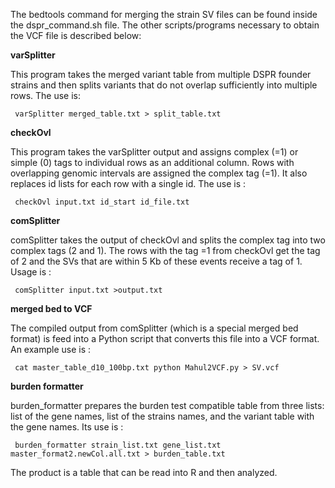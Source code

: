 The bedtools command for merging the strain SV files can be found inside the dspr_command.sh file. The other scripts/programs necessary to obtain the VCF file is described below:

<b>varSplitter</b>

This program takes the merged variant table from multiple DSPR founder strains and then splits variants that do not overlap sufficiently into multiple rows. The use is:

```
 varSplitter merged_table.txt > split_table.txt
```
<b>checkOvl</b>

This program takes the varSplitter output and assigns complex (=1) or simple (0) tags to individual rows as an additional column. Rows with overlapping genomic intervals are assigned the complex tag (=1). It also replaces id lists for each row with a single id. The use is :

```
 checkOvl input.txt id_start id_file.txt
```

<b>comSplitter</b>

comSplitter takes the output of checkOvl and splits the complex tag into two complex tags (2 and 1). The rows with the tag =1 from checkOvl get the tag of 2 and the SVs that are within 5 Kb of these events receive a tag of 1. Usage is :

```
 comSplitter input.txt >output.txt
```

<b>merged bed to VCF</b>

The compiled output from comSplitter (which is a special merged bed format) is feed into a Python script that converts this file into a VCF format. An example use is :

```
 cat master_table_d10_100bp.txt python Mahul2VCF.py > SV.vcf
```

<b>burden formatter</b>

burden_formatter prepares the burden test compatible table from three lists: list of the gene names, list of the strains names, and the variant table with the gene names. Its use is :

```
 burden_formatter strain_list.txt gene_list.txt master_format2.newCol.all.txt > burden_table.txt

```
The product is a table that can be read into R and then analyzed.




